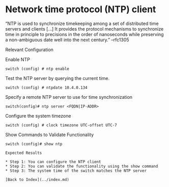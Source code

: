 # Network time protocol (NTP) client 


“NTP is used to synchronize timekeeping among a set of distributed time servers and clients [...] It provides the protocol mechanisms to synchronize time in principle to precisions in the order of nanoseconds while preserving a non-ambiguous date well into the next century.” –rfc1305 
    
Relevant Configuration 

Enable NTP

```
switch (config) # ntp enable
```

Test the NTP server by querying the current time.

```
switch (config) # ntpdate 10.4.0.134 
```

Specify a remote NTP server to use for time synchronization 

```
switch(config)# ntp server <FQDN|IP-ADDR>
```

Configure the system timezone 

```
switch (config) # clock timezone UTC-offset UTC-7
```

Show Commands to Validate Functionality 

```
switch (config)# show ntp

Expected Results 

* Step 1: You can configure the NTP client
* Step 2: You can validate the functionality using the show command 
* Step 3: The system time of the switch matches the NTP server

[Back to Index](../index.md)
